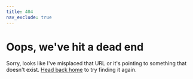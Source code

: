 ```yaml
---
title: 404
nav_exclude: true
---
```


# Oops, we've hit a dead end
Sorry, looks like I've misplaced that URL or it's pointing to something that doesn't exist. [Head back home](/) to try finding it again.
